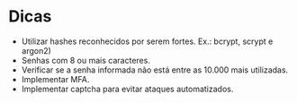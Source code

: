 # Dicas

- Utilizar hashes reconhecidos por serem fortes. Ex.: bcrypt, scrypt e argon2)
- Senhas com 8 ou mais caracteres.​
- Verificar se a senha informada não está entre as 10.000 mais utilizadas.​
- Implementar MFA.​
- Implementar captcha para evitar ataques automatizados.